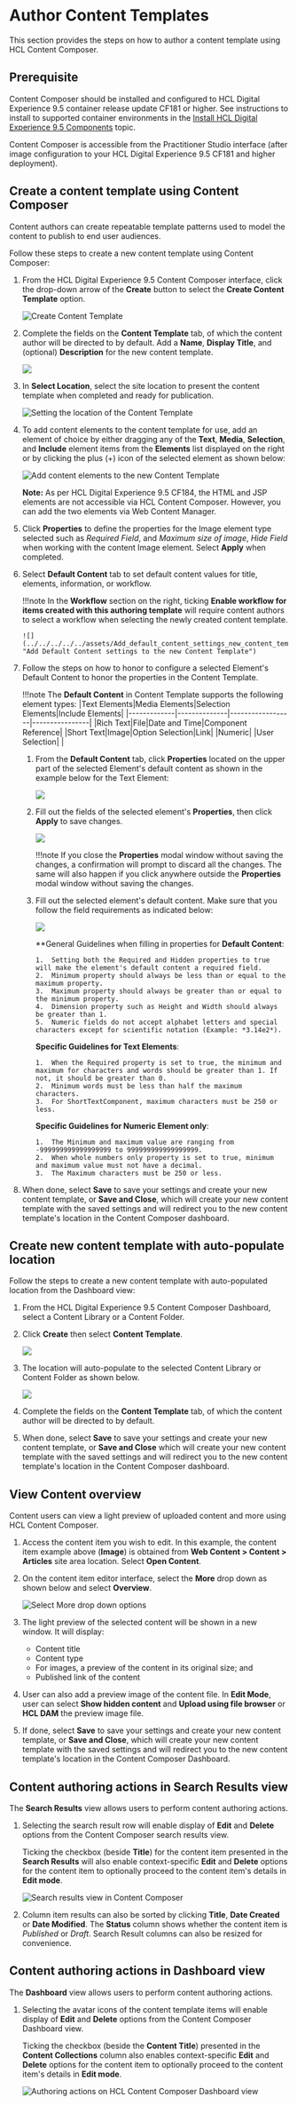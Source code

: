 # Author Content Templates

This section provides the steps on how to author a content template using HCL Content Composer.

## Prerequisite

Content Composer should be installed and configured to HCL Digital Experience 9.5 container release update CF181 or higher. See instructions to install to supported container environments in the [Install HCL Digital Experience 9.5 Components](../../installation/install_config_cc_dam.md) topic.

Content Composer is accessible from the Practitioner Studio interface (after image configuration to your HCL Digital Experience 9.5 CF181 and higher deployment).

## Create a content template using Content Composer

Content authors can create repeatable template patterns used to model the content to publish to end user audiences.

Follow these steps to create a new content template using Content Composer:

1.  From the HCL Digital Experience 9.5 Content Composer interface, click the drop-down arrow of the **Create** button to select the **Create Content Template** option.

    ![](../../../../../assets/Select_new_content_template_HCL_Content_Composer.png "Create Content Template")

2.  Complete the fields on the **Content Template** tab, of which the content author will be directed to by default. Add a **Name**, **Display Title**, and (optional) **Description** for the new content template.

    ![](../../../../../assets/Complete_content_template_details.HCL_Content_Composer.png)

3.  In **Select Location**, select the site location to present the content template when completed and ready for publication.

    ![](../../../../../assets/Select_content_template_location_HCL_Content_Composer.png "Setting the location of the Content Template")

4.  To add content elements to the content template for use, add an element of choice by either dragging any of the **Text**, **Media**, **Selection**, and **Include** element items from the **Elements** list displayed on the right or by clicking the plus (+) icon of the selected element as shown below:

    ![](../../../../../assets/Add_Element_new_content_template_HCL_Content_Composer.png "Add content elements to the new Content Template")

    **Note:** As per HCL Digital Experience 9.5 CF184, the HTML and JSP elements are not accessible via HCL Content Composer. However, you can add the two elements via Web Content Manager.

5.  Click **Properties** to define the properties for the Image element type selected such as *Required Field*, and *Maximum size of image*, *Hide Field* when working with the content Image element. Select **Apply** when completed.
6.  Select **Default Content** tab to set default content values for title, elements, information, or workflow.

    !!!note
        In the **Workflow** section on the right, ticking **Enable workflow for items created with this authoring template** will require content authors to select a workflow when selecting the newly created content template.

        ![](../../../../../assets/Add_default_content_settings_new_content_template_HCL_Content_Composer.png "Add Default Content settings to the new Content Template")

7.  Follow the steps on how to honor to configure a selected Element's Default Content to honor the properties in the Content Template.

    !!!note
        The **Default Content** in Content Template supports the following element types:
            |Text Elements|Media Elements|Selection Elements|Include Elements|
            |-------------|--------------|------------------|----------------|
            |Rich Text|File|Date and Time|Component Reference|
            |Short Text|Image|Option Selection|Link|
            |Numeric| |User Selection| |

    1.  From the **Default Content** tab, click **Properties** located on the upper part of the selected Element's default content as shown in the example below for the Text Element:

        ![](../../../../../assets/HCL_Content_Composer_configure_default_content_properties.png)

    2.  Fill out the fields of the selected element's **Properties**, then click **Apply** to save changes.

        ![](../../../../../assets/HCL_Content_Composer_honoring_properties.png)

        !!!note
            If you close the **Properties** modal window without saving the changes, a confirmation will prompt to discard all the changes. The same will also happen if you click anywhere outside the **Properties** modal window without saving the changes.

    3.  Fill out the selected element's default content. Make sure that you follow the field requirements as indicated below:

        ![](../../../../../assets/HCL_Content_Composer_honoring_properties_fields.png)

        **General Guidelines when filling in properties for **Default Content**:

            1.  Setting both the Required and Hidden properties to true will make the element's default content a required field.
            2.  Minimum property should always be less than or equal to the maximum property.
            3.  Maximum property should always be greater than or equal to the minimum property.
            4.  Dimension property such as Height and Width should always be greater than 1.
            5.  Numeric fields do not accept alphabet letters and special characters except for scientific notation (Example: *3.14e2*).

        **Specific Guidelines for Text Elements**:

            1.  When the Required property is set to true, the minimum and maximum for characters and words should be greater than 1. If not, it should be greater than 0.
            2.  Minimum words must be less than half the maximum characters.
            3.  For ShortTextComponent, maximum characters must be 250 or less.
        
        **Specific Guidelines for Numeric Element only**:

            1.  The Minimum and maximum value are ranging from -999999999999999999 to 999999999999999999.
            2.  When whole numbers only property is set to true, minimum and maximum value must not have a decimal.
            3.  The Maximum characters must be 250 or less.

8.  When done, select **Save** to save your settings and create your new content template, or **Save and Close**, which will create your new content template with the saved settings and will redirect you to the new content template's location in the Content Composer dashboard.

## Create new content template with auto-populate location

Follow the steps to create a new content template with auto-populated location from the Dashboard view:

1.  From the HCL Digital Experience 9.5 Content Composer Dashboard, select a Content Library or a Content Folder.
2.  Click **Create** then select **Content Template**.

    ![](../../../../../assets/HCL_Content_Composer_create_new_content_template_auto_locate.png)

3.  The location will auto-populate to the selected Content Library or Content Folder as shown below.

    ![](../../../../../assets/HCL_Content_Template_auto_location_new_content.png)

4.  Complete the fields on the **Content Template** tab, of which the content author will be directed to by default.
5.  When done, select **Save** to save your settings and create your new content template, or **Save and Close** which will create your new content template with the saved settings and will redirect you to the new content template's location in the Content Composer dashboard.

## View Content overview

Content users can view a light preview of uploaded content and more using HCL Content Composer.

1.  Access the content item you wish to edit. In this example, the content item example above (**Image**) is obtained from **Web Content > Content > Articles** site area location. Select **Open Content**.
2.  On the content item editor interface, select the **More** drop down as shown below and select **Overview**.

    ![](../../../../../assets/Select_image_overview_HCL_Content_Composer.png "Select More drop down options")

3.  The light preview of the selected content will be shown in a new window. It will display:

    -   Content title
    -   Content type
    -   For images, a preview of the content in its original size; and
    -   Published link of the content

4.  User can also add a preview image of the content file. In **Edit Mode**, user can select **Show hidden content** and **Upload using file browser** or **HCL DAM** the preview image file.

5.  If done, select **Save** to save your settings and create your new content template, or **Save and Close**, which will create your new content template with the saved settings and will redirect you to the new content template's location in the Content Composer Dashboard.

## Content authoring actions in Search Results view

The **Search Results** view allows users to perform content authoring actions.

1.  Selecting the search result row will enable display of **Edit** and **Delete** options from the Content Composer search results view.

    Ticking the checkbox (beside **Title**) for the content item presented in the **Search Results** will also enable context-specific **Edit** and **Delete** options for the content item to optionally proceed to the content item's details in **Edit mode**.

    ![](../../../../../assets/Content_authoring_actions_in%20Search_Results_view.png "Search results view in Content Composer")

2.  Column item results can also be sorted by clicking **Title**, **Date Created** or **Date Modified**. The **Status** column shows whether the content item is *Published* or *Draft*. Search Result columns can also be resized for convenience. 

## Content authoring actions in Dashboard view

The **Dashboard** view allows users to perform content authoring actions.

1.  Selecting the avatar icons of the content template items will enable display of **Edit** and **Delete** options from the Content Composer Dashboard view.

    Ticking the checkbox (beside the **Content Title**) presented in the **Content Collections** column also enables context-specific **Edit** and **Delete** options for the content item to optionally proceed to the content item's details in **Edit mode**.

    ![Authoring actions on HCL Content Composer Dashboard view](../../../../../assets/Delete_content_templates_from_Dashboard.png)

<!--
## HCL Digital Experience Solution Feedback

HCL Digital Experience is interested in your experience and feedback working with HCL Digital Experience 9.5 release software. To offer comments or issues on your findings, please access the [HCL Digital Experience 9.5 Feedback Reporting application](https://www.hclleap.com/apps/secure/org/app/158bbc7c-f357-4ef0-8023-654dd90780d4/launch/index.html?form=F_Form1). -->